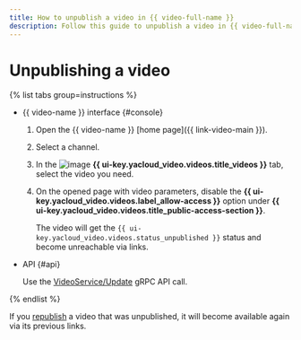 ```yaml
---
title: How to unpublish a video in {{ video-full-name }}
description: Follow this guide to unpublish a video in {{ video-full-name }}.
---
```


# Unpublishing a video

{% list tabs group=instructions %}

- {{ video-name }} interface {#console}

  1. Open the {{ video-name }} [home page]({{ link-video-main }}).
  1. Select a channel.
  1. In the ![image](../../../_assets/console-icons/circle-play.svg) **{{ ui-key.yacloud_video.videos.title_videos }}** tab, select the video you need.
  1. On the opened page with video parameters, disable the **{{ ui-key.yacloud_video.videos.label_allow-access }}** option under **{{ ui-key.yacloud_video.videos.title_public-access-section }}**.

      The video will get the `{{ ui-key.yacloud_video.videos.status_unpublished }}` status and become unreachable via links.

- API {#api}

  Use the [VideoService/Update](../../api-ref/grpc/video_service.md#Update) gRPC API call.

{% endlist %}

If you [republish](publish.md) a video that was unpublished, it will become available again via its previous links.